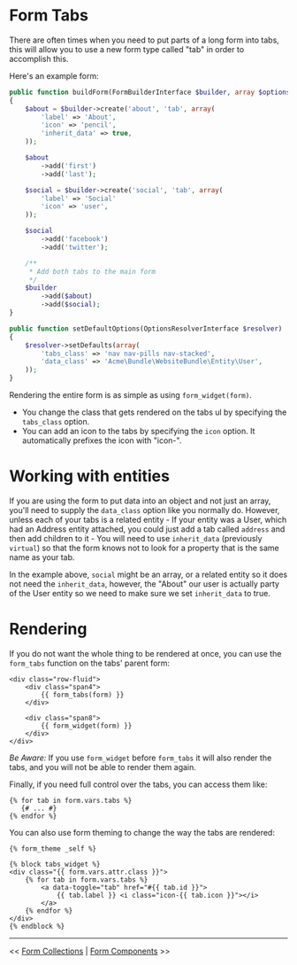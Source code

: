 Form Tabs
================

There are often times when you need to put parts of a long form into tabs, this
will allow you to use a new form type called "tab" in order to accomplish this.

Here's an example form:

```php
public function buildForm(FormBuilderInterface $builder, array $options)
{
    $about = $builder->create('about', 'tab', array(
        'label' => 'About',
        'icon' => 'pencil',
        'inherit_data' => true,
    ));

    $about
        ->add('first')
        ->add('last');

    $social = $builder->create('social', 'tab', array(
        'label' => 'Social'
        'icon' => 'user',
    ));

    $social
        ->add('facebook')
        ->add('twitter');

    /**
     * Add both tabs to the main form
     */
    $builder
        ->add($about)
        ->add($social);
}

public function setDefaultOptions(OptionsResolverInterface $resolver)
{
    $resolver->setDefaults(array(
        'tabs_class' => 'nav nav-pills nav-stacked',
        'data_class' => 'Acme\Bundle\WebsiteBundle\Entity\User',
    ));
}
```

Rendering the entire form is as simple as using `form_widget(form)`.

- You change the class that gets rendered on the tabs ul by specifying
  the `tabs_class` option.
- You can add an icon to the tabs by specifying the `icon` option. It automatically
  prefixes the icon with "icon-".

Working with entities
====================

If you are using the form to put data into an object and not just an array, you'll need
to supply the `data_class` option like you normally do. However, unless each of your
tabs is a related entity - If your entity was a User, which had an Address entity attached,
you could just add a tab called `address` and then add children to it - You will need to use
`inherit_data` (previously `virtual`) so that the form knows not to look for a property
that is the same name as your tab.

In the example above, `social` might be an array, or a related entity so it does not need
the `inherit_data`, however, the "About" our user is actually party of the User entity
so we need to make sure we set `inherit_data` to true.


Rendering
====================


If you do not want the whole thing to
be rendered at once, you can use the `form_tabs` function on the tabs' parent
form:

```jinja
<div class="row-fluid">
    <div class="span4">
        {{ form_tabs(form) }}
    </div>

    <div class="span8">
        {{ form_widget(form) }}
    </div>
</div>
```

*Be Aware:* If you use `form_widget` before `form_tabs` it will also render the
tabs, and you will not be able to render them again.

Finally, if you need full control over the tabs, you can access them like:

```jinja
{% for tab in form.vars.tabs %}
   {# ... #}
{% endfor %}
```

You can also use form theming to change the way the tabs are rendered:

```jinja
{% form_theme _self %}

{% block tabs_widget %}
<div class="{{ form.vars.attr.class }}">
    {% for tab in form.vars.tabs %}
        <a data-toggle="tab" href="#{{ tab.id }}">
            {{ tab.label }} <i class="icon-{{ tab.icon }}"></i>
        </a>
    {% endfor %}
</div>
{% endblock %}
```

---

<< [Form Collections](https://github.com/phiamo/MopaBootstrapBundle/blob/master/Resources/doc/3.1-form-collections.md) | [Form Components](https://github.com/phiamo/MopaBootstrapBundle/blob/master/Resources/doc/3.3-form-components.md) >>
